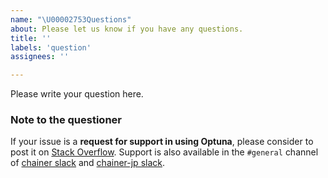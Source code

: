 ```yaml
---
name: "\U00002753Questions"
about: Please let us know if you have any questions.
title: ''
labels: 'question'
assignees: ''

---
```


Please write your question here.

### Note to the questioner

If your issue is a **request for support in using Optuna**, please consider to post it on [Stack Overflow].
Support is also available in the `#general` channel of [chainer slack] and [chainer-jp slack].

[Stack Overflow]: https://stackoverflow.com/questions/tagged/optuna
[chainer slack]: https://bit.ly/join-chainer-slack
[chainer-jp slack]: https://bit.ly/join-chainer-jp-slack
